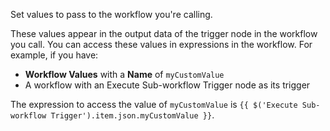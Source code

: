Set values to pass to the workflow you're calling.

These values appear in the output data of the trigger node in the workflow you call. You can access these values in expressions in the workflow. For example, if you have:

* **Workflow Values** with a **Name** of `myCustomValue`
* A workflow with an Execute Sub-workflow Trigger node as its trigger

The expression to access the value of `myCustomValue` is `{{ $('Execute Sub-workflow Trigger').item.json.myCustomValue }}`.
